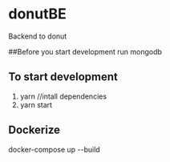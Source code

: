 # donutBE

Backend to donut

##Before you start development
run mongodb

## To start development

1. yarn //intall dependencies
2. yarn start

## Dockerize

docker-compose up --build
